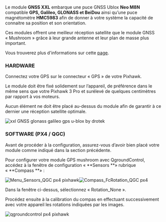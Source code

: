 Le module **GNSS XXL** embarque une puce GNSS Ublox **Neo M8N** compatible **GPS, Galileo, GLONASS et BeiDou** ainsi qu’une puce magnétomètre **HMC5983** afin de donner à votre système la capacité de connaitre sa position et son orientation.

Ces modules offrent une meilleur réception satellite que le module GNSS « Mushroom » grâce à leur grande antenne et leur plan de masse plus important.

Vous trouverez plus d'informations sur cette [page](https://drotek.com/shop/fr/drotek-parts/680-module-gps-ublox-neo-m8n-magnetometre-hmc5983-xxl.html?search_query=ublox&results=20).

  


### HARDWARE

Connectez votre GPS sur le connecteur « GPS » de votre Pixhawk.

Le module doit être fixé solidement sur l’appareil, de préférence dans le même sens que votre Pixhawk 3 Pro et surélevé de quelques centimètres par rapport à vos moteurs.

Aucun élément ne doit être placé au-dessus du module afin de garantir à ce dernier une réception satellite optimale.

![](https://drotek.com/wp-content/uploads/2017/02/DSC02066-700x312.jpg "xxl GNSS glonass galileo gps u-blox by drotek")

  


### SOFTWARE \(PX4 / QGC\)

Avant de procéder à la configuration, assurez-vous d’avoir bien placé votre module comme indiqué dans la section précédente.

Pour configurer votre module GPS mushroom avec QgroundControl, accédez à la fenêtre de configuration « **Sensors **» rubrique « **Compass **» :

![](https://drotek.com/wp-content/uploads/2017/01/Menu_Sensors_QGC.png "Menu\_Sensors\_QGC px4 pixhawk")![](https://drotek.com/wp-content/uploads/2017/01/Compass_FcRotation_QGC.png "Compass\_FcRotation\_QGC px4")

Dans la fenêtre ci-dessus, sélectionnez « Rotation\_None ».

Procédez ensuite à la calibration du compas en effectuant successivement avec votre appareil les rotations indiquées par les images.

![](https://drotek.com/wp-content/uploads/2017/01/Window_Compass_Calib_QGC-700x460.png "qgroundcontrol px4 pixhawk")

